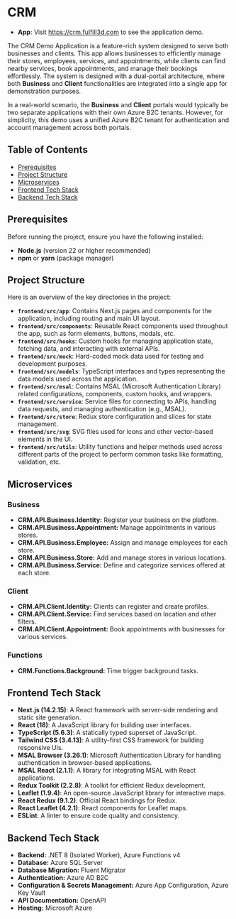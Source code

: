 # CRM

- **App**: Visit https://crm.fulfill3d.com to see the application demo.

The CRM Demo Application is a feature-rich system designed to serve both businesses and clients. This app allows businesses to efficiently manage their stores, employees, services, and appointments, while clients can find nearby services, book appointments, and manage their bookings effortlessly. The system is designed with a dual-portal architecture, where both **Business** and **Client** functionalities are integrated into a single app for demonstration purposes.

In a real-world scenario, the **Business** and **Client** portals would typically be two separate applications with their own Azure B2C tenants. However, for simplicity, this demo uses a unified Azure B2C tenant for authentication and account management across both portals.

## Table of Contents

- [Prerequisites](#prerequisites)
- [Project Structure](#project-structure)
- [Microservices](#microservices)
- [Frontend Tech Stack](#frontend-tech-stack)
- [Backend Tech Stack](#backend-tech-stack)

## Prerequisites

Before running the project, ensure you have the following installed:

- **Node.js** (version 22 or higher recommended)
- **npm** or **yarn** (package manager)

## Project Structure

Here is an overview of the key directories in the project:

- **`frontend/src/app`**: Contains Next.js pages and components for the application, including routing and main UI layout.
- **`frontend/src/components`**: Reusable React components used throughout the app, such as form elements, buttons, modals, etc.
- **`frontend/src/hooks`**: Custom hooks for managing application state, fetching data, and interacting with external APIs.
- **`frontend/src/mock`**: Hard-coded mock data used for testing and development purposes.
- **`frontend/src/models`**: TypeScript interfaces and types representing the data models used across the application.
- **`frontend/src/msal`**: Contains MSAL (Microsoft Authentication Library) related configurations, components, custom hooks, and wrappers.
- **`frontend/src/service`**: Service files for connecting to APIs, handling data requests, and managing authentication (e.g., MSAL).
- **`frontend/src/store`**: Redux store configuration and slices for state management.
- **`frontend/src/svg`**: SVG files used for icons and other vector-based elements in the UI.
- **`frontend/src/utils`**: Utility functions and helper methods used across different parts of the project to perform common tasks like formatting, validation, etc.

## Microservices

### Business
- **CRM.API.Business.Identity:** Register your business on the platform.
- **CRM.API.Business.Appointment:** Manage appointments in various stores.
- **CRM.API.Business.Employee:** Assign and manage employees for each store.
- **CRM.API.Business.Store:** Add and manage stores in various locations.
- **CRM.API.Business.Service:** Define and categorize services offered at each store.

### Client
- **CRM.API.Client.Identity:** Clients can register and create profiles.
- **CRM.API.Client.Service:** Find services based on location and other filters.
- **CRM.API.Client.Appointment:** Book appointments with businesses for various services.

### Functions
- **CRM.Functions.Background:** Time trigger background tasks.

## Frontend Tech Stack

- **Next.js (14.2.15)**: A React framework with server-side rendering and static site generation.
- **React (18)**: A JavaScript library for building user interfaces.
- **TypeScript (5.6.3)**: A statically typed superset of JavaScript.
- **Tailwind CSS (3.4.13)**: A utility-first CSS framework for building responsive UIs.
- **MSAL Browser (3.26.1)**: Microsoft Authentication Library for handling authentication in browser-based applications.
- **MSAL React (2.1.1)**: A library for integrating MSAL with React applications.
- **Redux Toolkit (2.2.8)**: A toolkit for efficient Redux development.
- **Leaflet (1.9.4)**: An open-source JavaScript library for interactive maps.
- **React Redux (9.1.2)**: Official React bindings for Redux.
- **React Leaflet (4.2.1)**: React components for Leaflet maps.
- **ESLint**: A linter to ensure code quality and consistency.


## Backend Tech Stack

- **Backend:** .NET 8 (Isolated Worker), Azure Functions v4
- **Database:** Azure SQL Server
- **Database Migration:** Fluent Migrator
- **Authentication:** Azure AD B2C
- **Configuration & Secrets Management:** Azure App Configuration, Azure Key Vault
- **API Documentation:** OpenAPI
- **Hosting:** Microsoft Azure

